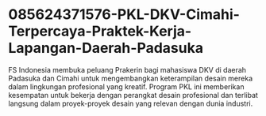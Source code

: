 # 085624371576-PKL-DKV-Cimahi-Terpercaya-Praktek-Kerja-Lapangan-Daerah-Padasuka
FS Indonesia membuka peluang Prakerin bagi mahasiswa DKV di daerah Padasuka dan Cimahi untuk mengembangkan keterampilan desain mereka dalam lingkungan profesional yang kreatif. Program PKL ini memberikan kesempatan untuk bekerja dengan perangkat desain profesional dan terlibat langsung dalam proyek-proyek desain yang relevan dengan dunia industri.
